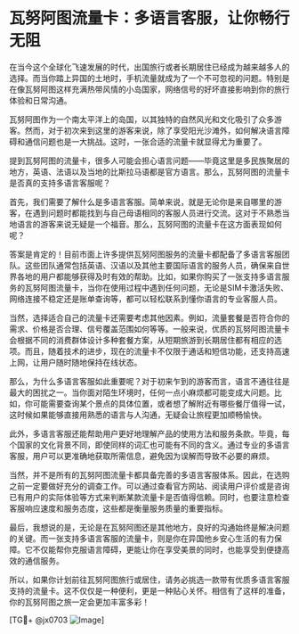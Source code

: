 # 瓦努阿图流量卡：多语言客服，让你畅行无阻

在当今这个全球化飞速发展的时代，出国旅行或者长期居住已经成为越来越多人的选择。而当你踏上异国的土地时，手机流量就成为了一个不可忽视的问题。特别是在像瓦努阿图这样充满热带风情的小岛国家，网络信号的好坏直接影响到你的旅行体验和日常沟通。

瓦努阿图作为一个南太平洋上的岛国，以其独特的自然风光和文化吸引了众多游客。然而，对于初次来到这里的游客来说，除了享受阳光沙滩外，如何解决语言障碍和通信问题也是一大挑战。这时，一张合适的流量卡就显得尤为重要了。

提到瓦努阿图的流量卡，很多人可能会担心语言问题——毕竟这里是多民族聚居的地方，英语、法语以及当地的比斯拉马语都是官方语言。那么，瓦努阿图的流量卡是否真的支持多语言客服呢？

首先，我们需要了解什么是多语言客服。简单来说，就是无论你是来自哪里的游客，在遇到问题时都能找到与自己母语相同的客服人员进行交流。这对于不熟悉当地语言的游客来说无疑是一个福音。那么，瓦努阿图的流量卡在这方面表现如何呢？

答案是肯定的！目前市面上许多提供瓦努阿图服务的流量卡都配备了多语言客服团队。这些团队通常包括英语、汉语以及其他主要国际语言的服务人员，确保来自世界各地的用户都能够获得及时有效的帮助。比如，如果你购买了一张支持多语言服务的瓦努阿图流量卡，当你在使用过程中遇到任何问题，无论是SIM卡激活失败、网络连接不稳定还是账单查询等，都可以轻松联系到懂你语言的专业客服人员。

当然，选择适合自己的流量卡还需要考虑其他因素。例如，流量套餐是否符合你的需求、价格是否合理、信号覆盖范围如何等等。一般来说，优质的瓦努阿图流量卡会根据不同的消费群体设计多种套餐方案，从短期旅游到长期居住都有相应的选项。而且，随着技术的进步，现在的流量卡不仅限于通话和短信功能，还支持高速上网，让用户随时随地保持在线状态。

那么，为什么多语言客服如此重要呢？对于初来乍到的游客而言，语言不通往往是最大的困扰之一。当你面对陌生环境时，任何一点小麻烦都可能变成大问题。比如，你可能需要查询某个景点的具体位置，或者想了解附近有哪些餐厅值得一试，这时候如果能够直接用熟悉的语言与人沟通，无疑会让旅程更加顺畅愉快。

此外，多语言客服还能帮助用户更好地理解产品的使用方法和服务条款。毕竟，每个国家的文化背景不同，即使同样的词汇也可能有不同的含义。通过专业的多语言客服，用户可以更准确地获取所需信息，避免因为误解而导致不必要的麻烦。

当然，并不是所有的瓦努阿图流量卡都具备完善的多语言客服体系。因此，在选购之前一定要做好充分的调查工作。可以通过查看官方网站、阅读用户评价或是咨询已有用户的实际体验等方式来判断某款流量卡是否值得信赖。同时，也要注意检查客服响应速度和服务态度，这些都是衡量服务质量的重要指标。

最后，我想说的是，无论是在瓦努阿图还是其他地方，良好的沟通始终是解决问题的关键。而一张支持多语言客服的流量卡，则是你在异国他乡安心生活的有力保障。它不仅能帮你克服语言障碍，更能让你在享受美景的同时，也能享受到便捷高效的通信服务。

所以，如果你计划前往瓦努阿图旅行或居住，请务必挑选一款带有优质多语言客服支持的流量卡。这不仅仅是一种便利，更是一种贴心关怀。相信有了这样的准备，你的瓦努阿图之旅一定会更加丰富多彩！

[TG💪+ @jx0703 ![Image](https://github.com/user-attachments/assets/dbca1d08-cadb-493c-b0ec-ad6f7a83f270)]